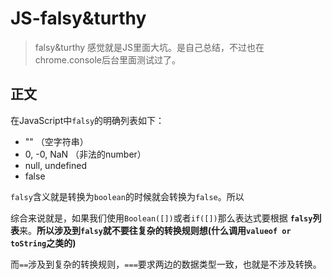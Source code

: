 # JS-falsy&turthy
> falsy&turthy 感觉就是JS里面大坑。是自己总结，不过也在chrome.console后台里面测试过了。

## 正文

在JavaScript中`falsy`的明确列表如下：

* "" （空字符串）
* 0, -0, NaN （非法的number）
* null, undefined
* false

`falsy`含义就是转换为`boolean`的时候就会转换为`false`。所以

综合来说就是，如果我们使用`Boolean([])`或者`if([])`那么表达式要根据 **`falsy`列表**来。**所以涉及到`falsy`就不要往复杂的转换规则想(什么调用`valueof or toString`之类的)**

而`==`涉及到复杂的转换规则，`===`要求两边的数据类型一致，也就是不涉及转换。